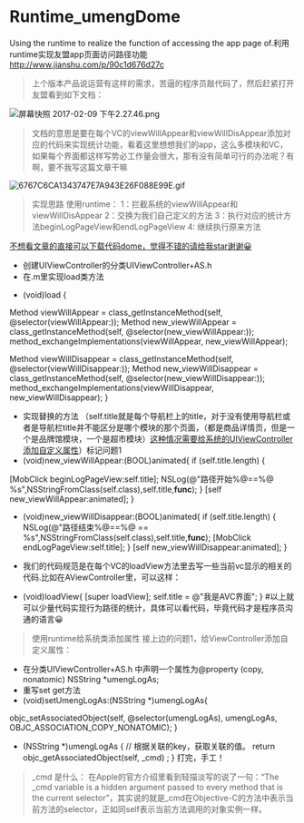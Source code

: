 # Runtime_umengDome
Using the runtime to realize the function of accessing the app page of.利用runtime实现友盟app页面访问路径功能 http://www.jianshu.com/p/90c1d676d27c
>上个版本产品说运营有这样的需求，苦逼的程序员敲代码了，然后赶紧打开友盟看到如下文档：



![屏幕快照 2017-02-09 下午2.27.46.png](http://upload-images.jianshu.io/upload_images/609618-c76e6f85902c7f6a.png?imageMogr2/auto-orient/strip%7CimageView2/2/w/1240)

>文档的意思是要在每个VC的viewWillAppear和viewWillDisAppear添加对应的代码来实现统计功能，看着这里想想我们的app，这么多模块和VC，如果每个界面都这样写势必工作量会很大，那有没有简单可行的办法呢？有啊，要不我写这篇文章干嘛




![6767C6CA1343747E7A943E26F088E99E.gif](http://upload-images.jianshu.io/upload_images/609618-32c61923515879d5.gif?imageMogr2/auto-orient/strip)


>实现思路 使用runtime：
1：拦截系统的viewWillAppear和viewWillDisAppear
2：交换为我们自己定义的方法
3：执行对应的统计方法beginLogPageView和endLogPageView
4: 继续执行原来方法

[不想看文章的直接可以下载代码dome，觉得不错的请给我star谢谢😀](https://github.com/niunaruto/Runtime_umengDome)

- 创建UIViewController的分类UIViewController+AS.h
- 在.m里实现load类方法

+ (void)load
{

Method viewWillAppear = class_getInstanceMethod(self, @selector(viewWillAppear:));
Method new_viewWillAppear = class_getInstanceMethod(self, @selector(new_viewWillAppear:));
method_exchangeImplementations(viewWillAppear, new_viewWillAppear);

Method viewWillDisappear = class_getInstanceMethod(self, @selector(viewWillDisappear:));
Method new_viewWillDisappear = class_getInstanceMethod(self, @selector(new_viewWillDisappear:));
method_exchangeImplementations(viewWillDisappear, new_viewWillDisappear);
}
- 实现替换的方法 （self.title就是每个导航栏上的title，对于没有使用导航栏或者是导航栏title并不能区分是哪个模块的那个页面，（都是商品详情页，但是一个是品牌馆模块，一个是超市模块）[这种情况需要给系统的UIViewController添加自定义属性]()）标记问题1
- (void)new_viewWillAppear:(BOOL)animated{
if (self.title.length) {

[MobClick beginLogPageView:self.title];
NSLog(@"路径开始%@==%@  %s",NSStringFromClass(self.class),self.title,__func__);
}
[self new_viewWillAppear:animated];
}

- (void)new_viewWillDisappear:(BOOL)animated{
if (self.title.length) {
NSLog(@"路径结束%@==%@ == %s",NSStringFromClass(self.class),self.title,__func__);
[MobClick endLogPageView:self.title];
}
[self new_viewWillDisappear:animated];
}

- 我们的代码规范是在每个VC的loadView方法里去写一些当前vc显示的相关的代码.比如在AViewController里，可以这样：
- (void)loadView{
[super loadView];
self.title = @"我是AVC界面";
}
#以上就可以少量代码实现行为路径的统计，具体可以看代码，毕竟代码才是程序员沟通的语言😀

>使用runtime给系统类添加属性
接上边的问题1，给ViewController添加自定义属性：

- 在分类UIViewController+AS.h 中声明一个属性为@property (copy, nonatomic) NSString *umengLogAs;
- 重写set get方法
- (void)setUmengLogAs:(NSString *)umengLogAs{

objc_setAssociatedObject(self, @selector(umengLogAs), umengLogAs, OBJC_ASSOCIATION_COPY_NONATOMIC);
}

- (NSString *)umengLogAs
{
// 根据关联的key，获取关联的值。
return objc_getAssociatedObject(self,  _cmd) ;
}
打完，手工！

> _cmd 是什么： 在Apple的官方介绍里看到轻描淡写的说了一句：“The _cmd variable is a hidden argument passed to every method that is the current selector”，其实说的就是_cmd在Objective-C的方法中表示当前方法的selector，正如同self表示当前方法调用的对象实例一样。
